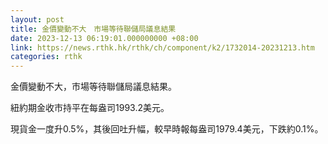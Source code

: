 ```yaml
---
layout: post
title: 金價變動不大　市場等待聯儲局議息結果
date: 2023-12-13 06:19:01.000000000 +08:00
link: https://news.rthk.hk/rthk/ch/component/k2/1732014-20231213.htm
categories: rthk
---
```


金價變動不大，市場等待聯儲局議息結果。

紐約期金收市持平在每盎司1993.2美元。

現貨金一度升0.5%，其後回吐升幅，較早時報每盎司1979.4美元，下跌約0.1%。
